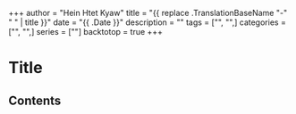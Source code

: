 +++
author = "Hein Htet Kyaw"
title = "{{ replace .TranslationBaseName "-" " " | title }}"
date = "{{ .Date }}"
description = ""
tags = ["", "",]
categories = ["", "",]
series = [""]
backtotop = true
+++

# Title

<!--more-->

## Contents